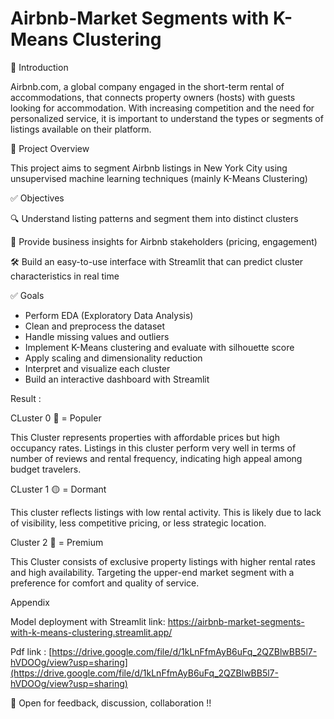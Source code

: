 # Airbnb-Market Segments with K-Means Clustering

🧾 Introduction

Airbnb.com, a global company engaged in the short-term rental of accommodations, that connects property owners (hosts) with guests looking for accommodation.
With increasing competition and the need for personalized service,  it is important to understand the types or segments of listings available on their platform. 

📌 Project Overview

This project aims to segment Airbnb listings in New York City using unsupervised machine learning techniques (mainly K-Means Clustering)

✅ Objectives

🔍 Understand listing patterns and segment them into distinct clusters

🧠 Provide business insights for Airbnb stakeholders (pricing, engagement)

🛠️ Build an easy-to-use interface with Streamlit that can predict cluster  characteristics in real time

✅ Goals
- Perform EDA (Exploratory Data Analysis)
- Clean and preprocess the dataset
- Handle missing values and outliers
- Implement K-Means clustering and evaluate with silhouette score
- Apply scaling and dimensionality reduction
- Interpret and visualize each cluster
- Build an interactive dashboard with Streamlit
  
Result : 

CLuster 0 🔴 = Populer

This Cluster represents properties with affordable prices but high occupancy rates. Listings in this cluster perform very well in terms of number of reviews and rental frequency, indicating high appeal among budget travelers.

CLuster 1 🟡 = Dormant 

This cluster reflects listings with low rental activity. This is likely due to lack of visibility, less competitive pricing, or less strategic location.

Cluster 2 🔵 = Premium 

This Cluster consists of exclusive property listings with higher rental rates and high availability. Targeting the upper-end market segment with a preference for comfort and quality of service.

Appendix

Model deployment with Streamlit link: https://airbnb-market-segments-with-k-means-clustering.streamlit.app/

Pdf link : [https://drive.google.com/file/d/1kLnFfmAyB6uFq_2QZBlwBB5l7-hVDOOg/view?usp=sharing](https://drive.google.com/file/d/1kLnFfmAyB6uFq_2QZBlwBB5l7-hVDOOg/view?usp=sharing)

📣 Open for feedback, discussion, collaboration !!
